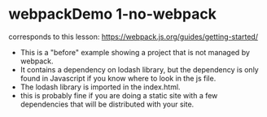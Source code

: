 # webpackDemo 1-no-webpack
corresponds to this lesson:
https://webpack.js.org/guides/getting-started/

* This is a "before" example showing a project that is not managed by webpack.
* It contains a dependency on lodash library, but the dependency is only found in Javascript
if you know where to look in the js file. 
* The lodash library is imported in the index.html.
* this is probably fine if you are doing a static site with a few dependencies that will be distributed with your site.